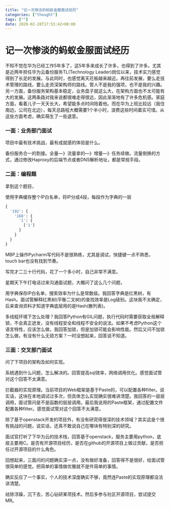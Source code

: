 ```yaml
---
title: "记一次惨淡的蚂蚁金服面试经历"
categories: ["thought"]
tags: [""]
date: 2020-02-28T17:53:42+08:00
---
```


# 记一次惨淡的蚂蚁金服面试经历

不知不觉在华为已经工作5年多了，这5年多来成长了许多，也得到了许多。尤其是近两年担任华为云备份服务TL(Technology Leader)岗位以来，技术实力感觉得到了长足的发展。与此同时，也感觉离天花板越来越近。再往前发展，要么走技术管理的路线，要么走资深架构师的路线。管人不是我的强项，也不是我的兴趣。另一方面，备份服务架构基本稳定，业务盘子就这么大，在架构方面也不太可能有大的发展。这两条路对我来说都很难走得很远，因此渐渐地有了许多危机感。家庭方面，看着儿子一天天长大，希望能多点时间陪着他。而在华为上班比较远（我住南边，公司在北边），每天总路程大概需要1个半小时，浪费这些时间着实可惜。从这些方面考虑，确实萌生了一些退意。

### 一面：业务部门面试

项目中最有技术挑战，最有成就感的体验是什么。

备份服务合一的割接。全量—》流量拿的—》增量—》任务续做。流量倒换的方式，通过修改Haproxy的后端节点或者DNS解析地址，都是常规手段。

### 二面：编程题

拿到这个题目，

使用字典缓存整个IP白名单，将IP分成4段，每段作为字典的一层

```python
{
  '192': {
    '168': {
      '1': {
        ['1']
      }
    }
  }
}
```

MBP上操作Pycharm写代码不是很熟练，尤其是调试，快捷键一点不熟悉，touch bar也没有找到节奏。

写完才二三十行代码，花了一个多小时，自己非常不满意。

星期天下午打电话过来沟通面试题，大概问了这么几个问题，

用字典保存IP白名单，搜索效率为什么是常数级。我回答字典是红黑树，有Hash。面试管解释红黑树(平衡二叉树)的查找效率是Log级别。这块我不太确定，后来查询资料才知道字典底层用的是Hash(散列表)。

多线程环境下怎么处理？我回答Python有GIL问题，执行代码时需要获取全局解释锁，不会真正迸发，没有线程安全和线程不安全的说法。如果不考虑Python这个语言特性，应该怎么做，我回答加锁，但是加锁可能会影响性能。然后又问不加锁怎么做，有没有什么无锁方案？一时没想起来，回答说不知道。

### 三面：交叉部门面试

问了下项目的架构及如何实现。

系统遇到什么问题，怎么解决的。回答提高sql效率，网络调用优化。感觉面试管对这个回答不太满意。

拦截器的实现原理。当前项目的Web框架是基于Paste的，可以配置各种filter。说实话，这块在本地调试过多次，但具体怎么实现确实很难讲清楚。我回答的一层层调用，面试管问是不是函数的层层调用。最后我说用的Paste框架，通过配置文件配置各种filter。感觉面试管对这个回答不太满意。

除了基于openstack开发的项目外，有没有研究得很深的技术领域？其实这是个很有挑战的问题，说实话，还真不敢说自己在哪块有特别深的研究。

面试官打听了下华为云的技术栈，回答基于openstack，服务主要用python，底层主要用C。是否有开源项目经历，是否在github的开源项目上做过贡献，是否担任过开源项目的什么角色。

回想起来，三面问的问题确实深一点，没有做好准备，回答得不是很好，给面试管很简单的感觉。把简单的事情做优雅就不是件简单的事情。

确实反应了一个事实，个人的技术深度确实不够，竟然连Paste的实现原理都没法讲清楚。

祛除浮躁，沉下去，苦心钻研某项技术。然后多参与社区开源项目，尝试提交MR。

